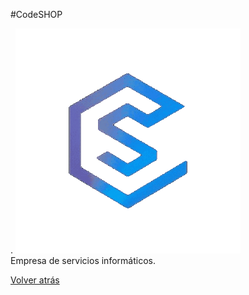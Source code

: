 #CodeSHOP

.                                                        ![CodeShop](assets/icono-logo.gif)  
                                                          Empresa de servicios informáticos.  




[Volver atrás](README.md)



